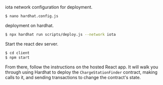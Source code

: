 iota network configuration for deployment.

```sh
$ nano hardhat.config.js
```


deployment on hardhat.

```sh
$ npx hardhat run scripts/deploy.js --network iota
```


Start the react dev server.

```sh
$ cd client
$ npm start
```

From there, follow the instructions on the hosted React app. It will walk you through using Hardhat to deploy the `ChargeStationFinder` contract, making calls to it, and sending transactions to change the contract's state.



